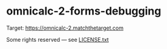 # omnicalc-2-forms-debugging

Target: https://omnicalc-2.matchthetarget.com

Some rights reserved — see [LICENSE.txt](LICENSE.txt)
